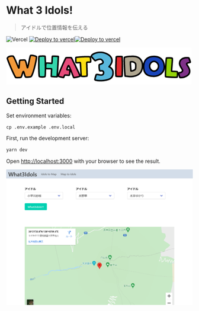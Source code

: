 # What 3 Idols!

> アイドルで位置情報を伝える

![Vercel](http://therealsujitk-vercel-badge.vercel.app/?app=what3idols)
[![Deploy to vercel](https://github.com/YutaGoto/what3idols/actions/workflows/deploy.yml/badge.svg)](https://github.com/YutaGoto/what3idols/actions/workflows/deploy.yml)[![Deploy to vercel](https://github.com/YutaGoto/what3idols/actions/workflows/deploy.yml/badge.svg)](https://github.com/YutaGoto/what3idols/actions/workflows/deploy.yml)

![what3idols](./public/logo.png)

## Getting Started

Set environment variables:

```
cp .env.example .env.local
```

First, run the development server:

```bash
yarn dev
```

Open [http://localhost:3000](http://localhost:3000) with your browser to see the result.

![image](./image.png)
